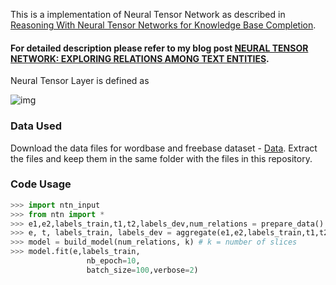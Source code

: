 
This is a implementation of Neural Tensor Network as described in [Reasoning With Neural Tensor Networks
for Knowledge Base Completion](http://cs.stanford.edu/~danqi/papers/nips2013.pdf). 
#### For detailed description please refer to my blog post [NEURAL TENSOR NETWORK: EXPLORING RELATIONS AMONG TEXT ENTITIES](https://deeplearn.school.blog/).

Neural Tensor Layer is defined as 

![img](https://user-images.githubusercontent.com/22491381/33068490-8cd268c6-ced7-11e7-9ca3-7e2dd7a29f86.JPG)

### Data Used
Download the data files for wordbase and freebase dataset - [Data](https://drive.google.com/open?id=15JZNzH9J7cN1Qil87z7bhDYhmKa8TYvt). Extract the files and keep them in the same folder with the files in this repository.

### Code Usage

```python
>>> import ntn_input
>>> from ntn import *
>>> e1,e2,labels_train,t1,t2,labels_dev,num_relations = prepare_data()
>>> e, t, labels_train, labels_dev = aggregate(e1,e2,labels_train,t1,t2,labels_dev,num_relations)
>>> model = build_model(num_relations, k) # k = number of slices
>>> model.fit(e,labels_train,
                 nb_epoch=10,
                 batch_size=100,verbose=2)
```
